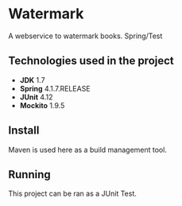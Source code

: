 # Watermark
A webservice to watermark books. Spring/Test

## Technologies used in the project
* **JDK** 1.7
* **Spring** 4.1.7.RELEASE
* **JUnit** 4.12
* **Mockito** 1.9.5

## Install
Maven is used here as a build management tool.

## Running
This project can be ran as a JUnit Test.
